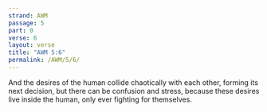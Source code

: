 ```yaml
---
strand: AWM
passage: 5
part: 0
verse: 6
layout: verse
title: "AWM 5:6"
permalink: /AWM/5/6/
---
```

And the desires of the human collide chaotically with each other, forming its next decision, but there can be confusion and stress, because these desires live inside the human, only ever fighting for themselves.
